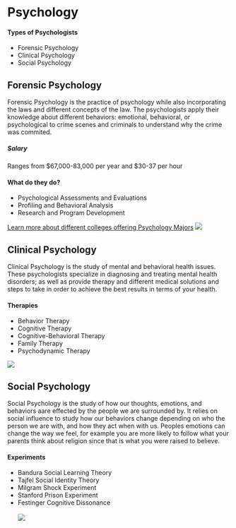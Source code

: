 <html>
<head>
  <h1>Psychology</h1>
</head>
<body>
  <h4>Types of Psychologists</h4>
  <ul>
    <li>Forensic Psychology</li>
    <li>Clinical Psychology</li>
    <li>Social Psychology</li>
  </ul>
  <h2>Forensic Psychology</h2>
  <p>Forensic Psychology is the practice of psychology while also incorporating the laws and different concepts of the law. The psychologists apply their knowledge about different behaviors: emotional, behavioral, or psychological to crime scenes and criminals to understand why the crime was commited.</p>
<h5>Salary</h5>
<p>Ranges from $67,000-83,000 per year and $30-37 per hour</p>
  <h4>What do they do?</h4>
  <ul>
   <li>Psychological Assessments and Evaluations</li> 
    <li>Profiling and Behavioral Analysis</li>
    <li>Research and Program Development</li>
  </ul>
  <a href="https://www.psychology.org/careers/forensic-psychologist/">Learn more about different colleges offering Psychology Majors</a>
 <img src=https://github.com/nicolepyle/Whitney-Computer-Science/assets/145697975/d0e8fc0a-4c51-442a-9187-f836abeae405)/>
  <h2>Clinical Psychology</h2>
    <p>Clinical Psychology is the study of mental and behavioral health issues. These psychologists specialize in diagnosing and treating mental health disorders; as well as provide therapy and different medical solutions and steps to take in order to achieve the best results in terms of your health.</p>
    <h4>Therapies</h4>
    <ul>
      <li>Behavior Therapy</li>
      <li>Cognitive Therapy</li>
      <li>Cognitive-Behavioral Therapy</li>
      <li>Family Therapy</li>
      <li>Psychodynamic Therapy</li>
    </ul>
    <img src=https://th.bing.com/th/id/OIP.zREaYXppOSI1bU6Au8Eb_wHaE8?pid=ImgDet&rs=1/>

  <h2>Social Psychology</h2>
    <p>Social Psychology is the study of how our thoughts, emotions, and behaviors aare effected by the people we are surrounded by. It relies on social influence to study how our behaviors change depending on who the person we are with, and how they act when with us. Peoples emotions can change the way we feel, for example you are more likely to follow what your parents think about religion since that is what you were raised to believe.</p>
    <h4>Experiments</h4>
    <ul>
      <li>Bandura Social Learning Theory</li>
      <li>Tajfel Social Identity Theory</li>
      <li>Milgram Shock Experiment</li>
      <li>Stanford Prison Experiment</li>
      <li>Festinger Cognitive Dissonance</li>
      <br>
    <img src=https://github.com/nicolepyle/website.github.io/assets/145697975/60cbb3f3-ef7d-448c-9098-3b8310bc8ee0)/>
</body>
